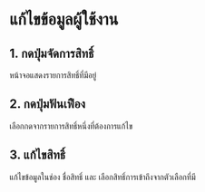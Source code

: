 # แก้ไขข้อมูลผู้ใช้งาน
## 1. กดปุ่มจัดการสิทธิ์
 หน้าจอแสดงรายการสิทธิ์ที่มีอยู่
## 2. กดปุ่มฟันเฟือง
 เลือกกดจากรายการสิทธิ์หนึ่งที่ต้องการแก้ไข
## 3. แก้ไขสิทธิ์
 แก้ไขข้อมูลในช่อง ชื่อสิทธิ์ และ เลือกสิทธิ์การเข้าถึงจากตัวเลือกที่มี
